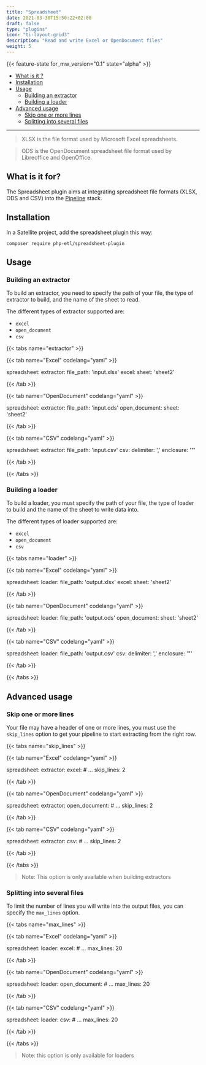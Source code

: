 ```yaml
---
title: "Spreadsheet"
date: 2021-03-30T15:50:22+02:00
draft: false
type: "plugins"
icon: "ti-layout-grid3"
description: "Read and write Excel or OpenDocument files"
weight: 5
---
```


{{< feature-state for_mw_version="0.1" state="alpha" >}}

- [What is it ?](#what-is-it-)
- [Installation](#installation)
- [Usage](#usage)
    - [Building an extractor](#building-an-extractor)
    - [Building a loader](#building-a-loader)
- [Advanced usage](#advanced-usage)
    - [Skip one or more lines](#skip-one-or-more-lines)
    - [Splitting into several files](#splitting-into-several-files)

---

> XLSX is the file format used by Microsoft Excel spreadsheets.

> ODS is the OpenDocument spreadsheet file format used by Libreoffice and OpenOffice.

## What is it for?

The Spreadsheet plugin aims at integrating spreadsheet file formats (XLSX, ODS and CSV) into the
[Pipeline](https://github.com/php-etl/pipeline) stack.

## Installation

In a Satellite project, add the spreadsheet plugin this way:

```shell
composer require php-etl/spreadsheet-plugin
```

## Usage

### Building an extractor

To build an extractor, you need to specify the path of your file, the type of extractor to build, and the name of the
sheet to read.

The different types of extractor supported are:
- `excel`
- `open_document`
- `csv`

{{< tabs name="extractor" >}}

{{< tab name="Excel" codelang="yaml"  >}}

spreadsheet:
  extractor:
    file_path: 'input.xlsx'
    excel: 
      sheet: 'sheet2'

{{< /tab >}}

{{< tab name="OpenDocument" codelang="yaml"  >}}

spreadsheet:
  extractor:
    file_path: 'input.ods'
    open_document: 
      sheet: 'sheet2'

{{< /tab >}}

{{< tab name="CSV" codelang="yaml"  >}}

spreadsheet:
  extractor:
    file_path: 'input.csv'
    csv: 
      delimiter: ','
      enclosure: '"'

{{< /tab >}}

{{< /tabs >}}

### Building a loader

To build a loader, you must specify the path of your file, the type of loader 
to build and the name of the sheet to write data into.

The different types of loader supported are:
- `excel`
- `open_document`
- `csv`

{{< tabs name="loader" >}}

{{< tab name="Excel" codelang="yaml"  >}}

spreadsheet:
  loader:
    file_path: 'output.xlsx'
    excel:
      sheet: 'sheet2'

{{< /tab >}}

{{< tab name="OpenDocument" codelang="yaml"  >}}

spreadsheet:
  loader:
    file_path: 'output.ods'
    open_document: 
      sheet: 'sheet2'

{{< /tab >}}

{{< tab name="CSV" codelang="yaml"  >}}

spreadsheet:
  loader:
    file_path: 'output.csv'
    csv: 
      delimiter: ','
      enclosure: '"'

{{< /tab >}}

{{< /tabs >}}

## Advanced usage

### Skip one or more lines

Your file may have a header of one or more lines, you must use the `skip_lines` option to get your pipeline to start
extracting from the right row.

{{< tabs name="skip_lines" >}}

{{< tab name="Excel" codelang="yaml"  >}}

spreadsheet:
  extractor: 
    excel:
      # ...
      skip_lines: 2


{{< /tab >}}

{{< tab name="OpenDocument" codelang="yaml"  >}}

spreadsheet:
  extractor: 
    open_document:
      # ...
      skip_lines: 2

{{< /tab >}}

{{< tab name="CSV" codelang="yaml"  >}}

spreadsheet:
  extractor: 
    csv:
      # ...
      skip_lines: 2

{{< /tab >}}

{{< /tabs >}}

> Note: This option is only available when building extractors

### Splitting into several files

To limit the number of lines you will write into the output files, you can specify the `max_lines` option.

{{< tabs name="max_lines" >}}

{{< tab name="Excel" codelang="yaml"  >}}

spreadsheet:
  loader:
    excel:
      # ...
      max_lines: 20

{{< /tab >}}

{{< tab name="OpenDocument" codelang="yaml"  >}}

spreadsheet:
  loader:
    open_document:
      # ...
      max_lines: 20

{{< /tab >}}

{{< tab name="CSV" codelang="yaml"  >}}

spreadsheet:
  loader:
    csv:
      # ...
      max_lines: 20

{{< /tab >}}

{{< /tabs >}}
> Note: this option is only available for loaders
